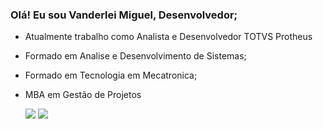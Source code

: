 ### Olá! Eu sou Vanderlei Miguel, Desenvolvedor;
- Atualmente trabalho como Analista e Desenvolvedor TOTVS Protheus
- Formado em Analise e Desenvolvimento de Sistemas;
- Formado em Tecnologia em Mecatronica;
- MBA em Gestão de Projetos

   
  <a href = "mailto:vanderlei.m@prosperasistemas.com.brm"><img src="https://img.shields.io/badge/Microsoft_Outlook-0078D4?style=for-the-badge&logo=microsoft-outlook&logoColor=white"></a>
  <a href="https://www.linkedin.com/in/vanderleimiguel" target="_blank"><img src="https://img.shields.io/badge/-LinkedIn-%230077B5?style=for-the-badge&logo=linkedin&logoColor=white" target="_blank"></a> 
